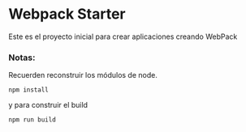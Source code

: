 # Webpack Starter

Este es el proyecto inicial para crear aplicaciones creando WebPack

### Notas:

Recuerden reconstruir los módulos de node.

````
npm install 
````
y para construir el build

````
npm run build
````
